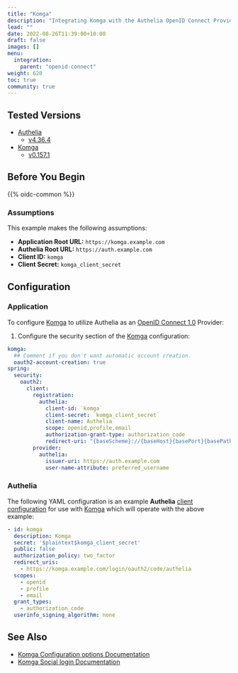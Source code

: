 ```yaml
---
title: "Komga"
description: "Integrating Komga with the Authelia OpenID Connect Provider."
lead: ""
date: 2022-08-26T11:39:00+10:00
draft: false
images: []
menu:
  integration:
    parent: "openid-connect"
weight: 620
toc: true
community: true
---
```


## Tested Versions

* [Authelia]
  * [v4.36.4](https://github.com/authelia/authelia/releases/tag/v4.36.4)
* [Komga]
  * [v0.157.1](https://github.com/gotson/komga/releases/tag/v0.157.1)

## Before You Begin

{{% oidc-common %}}

### Assumptions

This example makes the following assumptions:

* __Application Root URL:__ `https://komga.example.com`
* __Authelia Root URL:__ `https://auth.example.com`
* __Client ID:__ `komga`
* __Client Secret:__ `komga_client_secret`

## Configuration

### Application

To configure [Komga] to utilize Authelia as an [OpenID Connect 1.0] Provider:

1. Configure the security section of the [Komga] configuration:
```yaml
komga:
  ## Comment if you don't want automatic account creation.
  oauth2-account-creation: true
spring:
  security:
    oauth2:
      client:
        registration:
          authelia:
            client-id: `komga`
            client-secret: `komga_client_secret`
            client-name: Authelia
            scope: openid,profile,email
            authorization-grant-type: authorization_code
            redirect-uri: "{baseScheme}://{baseHost}{basePort}{basePath}/login/oauth2/code/authelia"
        provider:
          authelia:
            issuer-uri: https://auth.example.com
            user-name-attribute: preferred_username
````

### Authelia

The following YAML configuration is an example __Authelia__
[client configuration](../../../configuration/identity-providers/open-id-connect.md#clients) for use with [Komga]
which will operate with the above example:

```yaml
- id: komga
  description: Komga
  secret: '$plaintext$komga_client_secret'
  public: false
  authorization_policy: two_factor
  redirect_uris:
    - https://komga.example.com/login/oauth2/code/authelia
  scopes:
    - openid
    - profile
    - email
  grant_types:
    - authorization_code
  userinfo_signing_algorithm: none
```

## See Also

* [Komga Configuration options Documentation](https://komga.org/installation/configuration.html)
* [Komga Social login Documentation](https://komga.org/installation/oauth2.html)

[Authelia]: https://www.authelia.com
[Komga]: https://www.komga.org
[OpenID Connect 1.0]: ../../openid-connect/introduction.md
